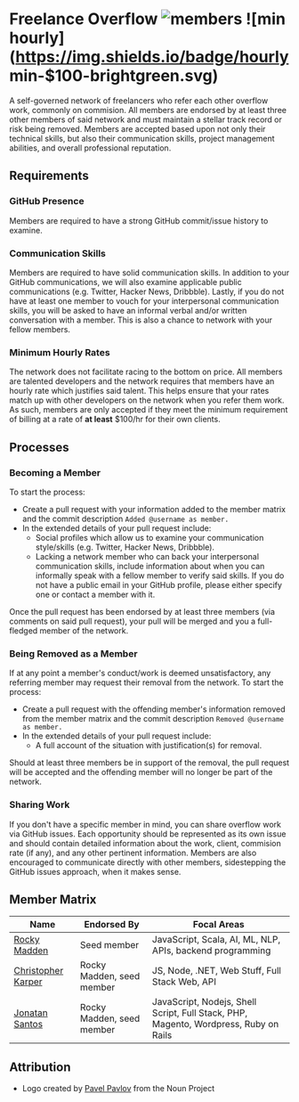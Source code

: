# Freelance Overflow ![members](https://img.shields.io/badge/members-3-blue.svg) ![min hourly](https://img.shields.io/badge/hourly min-$100-brightgreen.svg)
A self-governed network of freelancers who refer each other overflow work, commonly on commision. All members are endorsed by at least three other members of said network and must maintain a stellar track record or risk being removed. Members are accepted based upon not only their technical skills, but also their communication skills, project management abilities, and overall professional reputation.

## Requirements
### GitHub Presence
Members are required to have a strong GitHub commit/issue history to examine.

### Communication Skills
Members are required to have solid communication skills. In addition to your GitHub communications, we will also examine applicable public communications (e.g. Twitter, Hacker News, Dribbble). Lastly, if you do not have at least one member to vouch for your interpersonal communication skills, you will be asked to have an informal verbal and/or written conversation with a member. This is also a chance to network with your fellow members.

### Minimum Hourly Rates
The network does not facilitate racing to the bottom on price. All members are talented developers and the network requires that members have an hourly rate which justifies said talent. This helps ensure that your rates match up with other developers on the network when you refer them work. As such, members are only accepted if they meet the minimum requirement of billing at a rate of __at least__ $100/hr for their own clients.

## Processes
### Becoming a Member
To start the process:

* Create a pull request with your information added to the member matrix and the commit description `Added @username as member.`
* In the extended details of your pull request include:
  * Social profiles which allow us to examine your communication style/skills (e.g. Twitter, Hacker News, Dribbble).
  * Lacking a network member who can back your interpersonal communication skills, include information about when you can informally speak with a fellow member to verify said skills. If you do not have a public email in your GitHub profile, please either specify one or contact a member with it.

Once the pull request has been endorsed by at least three members (via comments on said pull request), your pull will be merged and you a full-fledged member of the network.

### Being Removed as a Member
If at any point a member's conduct/work is deemed unsatisfactory, any referring member may request their removal from the network. To start the process:

* Create a pull request with the offending member's information removed from the member matrix and the commit description `Removed @username as member.`
* In the extended details of your pull request include:
  * A full account of the situation with justification(s) for removal.

Should at least three members be in support of the removal, the pull request will be accepted and the offending member will no longer be part of the network.

### Sharing Work
If you don't have a specific member in mind, you can share overflow work via GitHub issues. Each opportunity should be represented as its own issue and should contain detailed information about the work, client, commision rate (if any), and any other pertinent information. Members are also encouraged to communicate directly with other members, sidestepping the GitHub issues approach, when it makes sense.

## Member Matrix
| Name                                             | Endorsed By               | Focal Areas
| ------------------------------------------------ | ------------------------- | -----------
| [Rocky Madden](https://github.com/rockymadden)   | Seed member               | JavaScript, Scala, AI, ML, NLP, APIs, backend programming
| [Christopher Karper](https://github.com/CKarper) | Rocky Madden, seed member | JS, Node, .NET, Web Stuff, Full Stack Web, API
| [Jonatan Santos](https://github.com/joridos)     | Rocky Madden, seed member | JavaScript, Nodejs, Shell Script, Full Stack, PHP, Magento, Wordpress, Ruby on Rails

## Attribution
* Logo created by [Pavel Pavlov](http://thenounproject.com/zka11/) from the Noun Project
